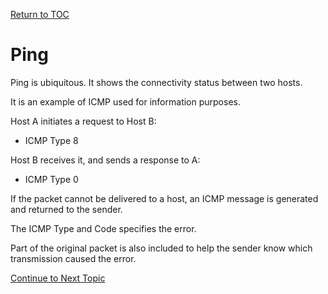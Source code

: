 <a href="https://github.com/CyberTrainingUSAF/08-Network-Programming/blob/master/00-Table-of-Contents.md" > Return to TOC </a>

# Ping

Ping is ubiquitous. It shows the connectivity status between two hosts.

It is an example of ICMP used for information purposes.

Host A initiates a request to Host B:

* ICMP Type 8

Host B receives it, and sends a response to A:

* ICMP Type 0

If the packet cannot be delivered to a host, an ICMP message is generated and returned to the sender.

The ICMP Type and Code specifies the error.

Part of the original packet is also included to help the sender know which transmission caused the error.

<a href="https://github.com/CyberTrainingUSAF/08-Network-Programming/blob/master/05-osi-layer-3/icmp-errors.md" > Continue to Next Topic </a>
